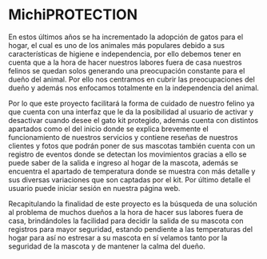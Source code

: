 # MichiPROTECTION


En estos últimos años se ha incrementado la adopción de gatos para el hogar, el cual es uno de los animales más populares debido a sus características de higiene e independencia, por ello debemos tener en cuenta que a la hora de hacer nuestros labores fuera de casa nuestros felinos se quedan solos generando una preocupación constante para el dueño del animal. Por ello nos centramos en cubrir las preocupaciones del dueño y además nos enfocamos totalmente en la independencia del animal.

Por lo que este proyecto facilitará la forma de cuidado de nuestro felino ya que cuenta con una interfaz que le da la posibilidad al usuario de activar y desactivar  cuando desee el gato kit protegido, además cuenta con distintos apartados como el del inicio donde se explica brevemente el funcionamiento de nuestros servicios y contiene reseñas de nuestros clientes y fotos que podrán poner de sus mascotas también cuenta con un registro de eventos donde se detectan los movimientos gracias a ello se puede saber de la salida e ingreso al hogar de la mascota, además  se encuentra  el apartado de temperatura donde se muestra con más detalle y sus diversas variaciones que son captadas por el kit. Por último detalle el usuario puede iniciar sesión en nuestra página web.

Recapitulando la finalidad de este proyecto es la búsqueda de una solución al problema de muchos dueños a la hora de hacer sus labores fuera de casa, brindándoles la facilidad para decidir la salida de su mascota con registros para mayor seguridad, estando pendiente a las temperaturas del hogar para así no estresar a su mascota en sí velamos tanto por la seguridad de la mascota y de mantener la calma del dueño.
